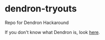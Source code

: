 # dendron-tryouts
Repo for Dendron Hackaround

If you don't know what Dendron is, look [here](https://www.dendron.so/).
